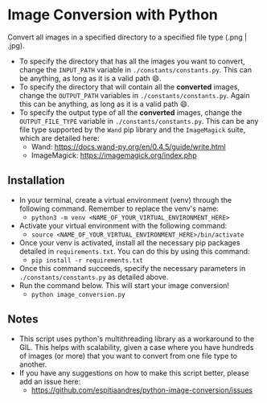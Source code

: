 # Image Conversion with Python

Convert all images in a specified directory to a specified file type (.png | .jpg).

- To specify the directory that has all the images you want to convert, change the `INPUT_PATH` variable in `./constants/constants.py`. This can be anything, as long as it is a valid path 😄.
- To specify the directory that will contain all the **converted** images, change the `OUTPUT_PATH` variables in `./constants/constants.py`. Again this can be anything, as long as it is a valid path 😄.
- To specify the output type of all the **converted** images, change the `OUTPUT_FILE_TYPE` variable in `./constants/constants.py`. This can be any file type supported by the `Wand` pip library and the `ImageMagick` suite, which are detailed here:
  - Wand: https://docs.wand-py.org/en/0.4.5/guide/write.html
  - ImageMagick: https://imagemagick.org/index.php

## Installation

- In your terminal, create a virtual environment (venv) through the following command. Remember to replace the venv's name:
  - `python3 -m venv <NAME_OF_YOUR_VIRTUAL_ENVIRONMENT_HERE>`
- Activate your virtual environment with the following command:
  - `source <NAME_OF_YOUR_VIRTUAL_ENVIRONMENT_HERE>/bin/activate`
- Once your venv is activated, install all the necessary pip packages detailed in `requirements.txt`. You can do this by using this command:
  - `pip install -r requirements.txt`
- Once this command succeeds, specify the necessary parameters in `./constants/constants.py` as detailed above.
- Run the command below. This will start your image conversion!
  - `python image_conversion.py`

## Notes

- This script uses python's multithreading library as a workaround to the GIL. This helps with scalability, given a case where you have hundreds of images (or more) that you want to convert from one file type to another.
- If you have any suggestions on how to make this script better, please add an issue here:
  - https://github.com/espitiaandres/python-image-conversion/issues
